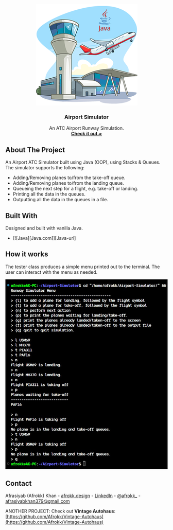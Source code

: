 <br />
<div align="center">
  <a href="https://github.com/Afrokk/Airport-Simulator">
    <img src="images/logo.png" alt="Logo" width="315" height="315">
  </a>

  <h3 align="center">Airport Simulator</h3>

  <p align="center">
    An ATC Airport Runway Simulation.
    <br />
    <a href="https://github.com/Afrokk/Airport-Simulator" target="_blank"><strong>Check it out.»</strong></a>
    <br />
  </p>
</div>

## About The Project

An Airport ATC Simulator built using Java (OOP), using Stacks & Queues. The simulator supports the following:
* Adding/Removing planes to/from the take-off queue.
* Adding/Removing planes to/from the landing queue.
* Queueing the next step for a flight, e.g. take-off or landing.
* Printing all the data in the queues. 
* Outputting all the data in the queues in a file. 

## Built With

Designed and built with vanilla Java. 

* [![Java][Java.com]][Java-url]

## How it works
The tester class produces a simple menu printed out to the terminal. The user can interact with the menu as needed. 

<p align="center">
  <img src="images/output.jpg">
</p>

## Contact

Afrasiyab (Afrokk) Khan -  [afrokk.design](https://afrokk.design/home) - [LinkedIn](https://www.linkedin.com/in/afrasiyab-k/) - [@afrokk_](https://www.instagram.com/afrokk_/) - afrasiyabkhan379@gmail.com

ANOTHER PROJECT: Check out <strong>Vintage Autohaus</strong>: [https://github.com/Afrokk/Vintage-Autohaus](https://github.com/Afrokk/Vintage-Autohaus)

[product-screenshot]: images/logo.png
[Bootstrap.com]: https://img.shields.io/badge/java-%23ED8B00.svg?style=for-the-badge&logo=java&logoColor=white
[Bootstrap-url]: https://www.java.com/en/
